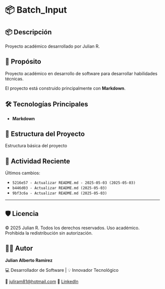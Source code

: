 # 📦 Batch_Input

## 📦 Descripción

Proyecto académico desarrollado por Julian R.

## 🎯 Propósito

Proyecto académico en desarrollo de software para desarrollar habilidades técnicas.

El proyecto está construido principalmente con **Markdown**.
## 🛠️ Tecnologías Principales

- **Markdown**
## 📂 Estructura del Proyecto

Estructura básica del proyecto
## 📅 Actividad Reciente

Últimos cambios:
- `5216e57 - Actualizar README.md - 2025-05-03 (2025-05-03)`
- `b446d03 - Actualizar README.md (2025-05-03)`
- `9bf3c6a - Actualizar README.md (2025-05-03)`

---

## 🛡️ Licencia

© 2025 Julian R. Todos los derechos reservados.
Uso académico. Prohibida la redistribución sin autorización.

## 🧑‍💻 Autor

**Julian Alberto Ramirez**

💻 Desarrollador de Software | 💡 Innovador Tecnológico

📧 [juliram81@hotmail.com](mailto:juliram81@hotmail.com)
🔗 [LinkedIn](https://co.linkedin.com/in/julianramirezc)
